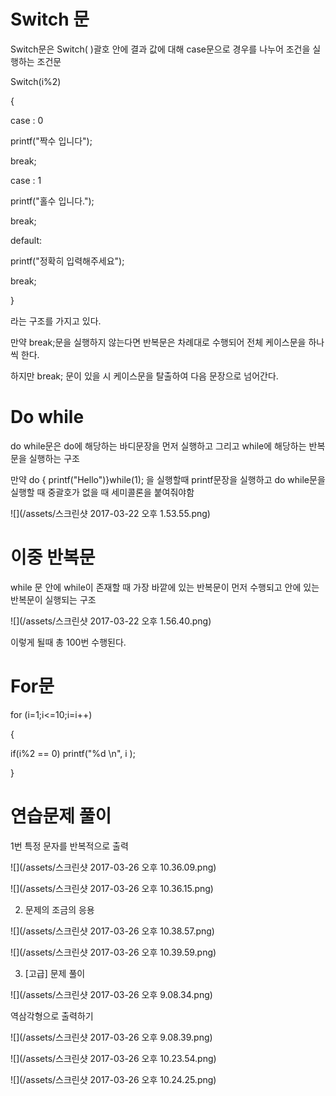 # Switch 문

Switch문은 Switch\(  \)괄호 안에 결과 값에 대해 case문으로 경우를 나누어 조건을 실행하는 조건문

Switch\(i%2\)

{

case : 0

printf\("짝수 입니다"\);

break;

case : 1

printf\("홀수 입니다."\);

break;

default:

printf\("정확히 입력해주세요"\);

break;

}

라는 구조를 가지고 있다.

만약 break;문을 실행하지 않는다면 반복문은 차례대로 수행되어 전체 케이스문을 하나씩 한다.

하지만 break; 문이 있을 시 케이스문을 탈출하여 다음 문장으로 넘어간다.

# Do while

do while문은 do에 해당하는 바디문장을 먼저 실행하고 그리고 while에 해당하는 반복문을 실행하는 구조

만약  do { printf\("Hello"\)}while\(1\); 을 실행할때 printf문장을 실행하고 do while문을 실행할 때  중괄호가 없을 때 세미콜론을 붙여줘야함

![](/assets/스크린샷 2017-03-22 오후 1.53.55.png)

# 이중 반복문

while 문 안에 while이 존재할 때 가장 바깥에 있는 반복문이 먼저 수행되고 안에 있는 반복문이 실행되는 구조

![](/assets/스크린샷 2017-03-22 오후 1.56.40.png)

이렇게 될때 총 100번 수행된다.

# For문

for \(i=1;i&lt;=10;i=i++\)

{

if\(i%2 == 0\) printf\("%d \n", i \);

}



# 연습문제 풀이

1번 특정 문자를 반복적으로 출력

![](/assets/스크린샷 2017-03-26 오후 10.36.09.png)

![](/assets/스크린샷 2017-03-26 오후 10.36.15.png)

2. 문제의 조금의 응용

![](/assets/스크린샷 2017-03-26 오후 10.38.57.png)

![](/assets/스크린샷 2017-03-26 오후 10.39.59.png) 

3. \[고급\] 문제 풀이

![](/assets/스크린샷 2017-03-26 오후 9.08.34.png)

역삼각형으로 출력하기 

![](/assets/스크린샷 2017-03-26 오후 9.08.39.png)

![](/assets/스크린샷 2017-03-26 오후 10.23.54.png)

![](/assets/스크린샷 2017-03-26 오후 10.24.25.png)



